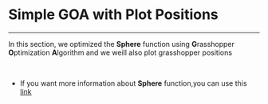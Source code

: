# Simple GOA with Plot Positions
<hr />

In this section, we optimized the **Sphere** function using **G**rasshopper **O**ptimization **A**lgorithm and we weill also plot grasshopper positions

<br />

* If you want more information about **Sphere** function,you can use this <a href="https://en.wikipedia.org/wiki/Sphere" target="_blank">link</a>
